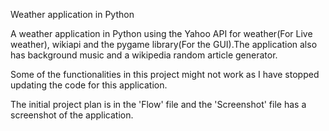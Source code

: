 Weather application in Python

A weather application in Python using the  Yahoo API for weather(For Live weather), wikiapi and  the pygame library(For the GUI).The application also has background music and a wikipedia random article generator.

Some of the functionalities in this project might not work as I have stopped updating the code for this application. 

The initial project plan is in the 'Flow' file and the 'Screenshot' file has a screenshot of the application.
